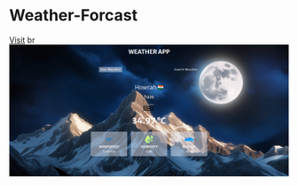 ﻿# Weather-Forcast
 <a href="https://harshsinghraajput.github.io/Weather-Forcast/">Visit</a>
 br
<img src="preview.png">
